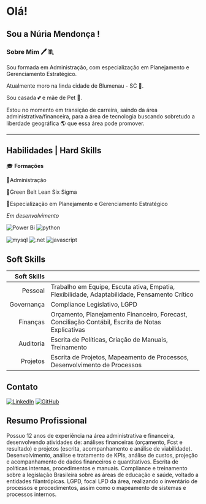 
# Olá!

## Sou a **Núria Mendonça** !

### Sobre Mim 🖊️ ♏

Sou formada em Administração, com especialização em Planejamento e Gerenciamento Estratégico.

Atualmente moro na linda cidade de Blumenau - SC 🍻.

Sou casada 💕 e mãe de Pet 🐶.

Estou no momento em transição de carreira, saindo da área administrativa/financeira, para a área de tecnologia buscando sobretudo a liberdade geográfica 🌎 que essa área pode promover.

***

## Habilidades | Hard Skills

🎓 **Formações**

💠Administração

💠Green Belt Lean Six Sigma

💠Especialização em Planejamento e Gerenciamento Estratégico


_Em desenvolvimento_

![Power Bi](https://img.shields.io/badge/power_bi-F2C811?style=for-the-badge&logo=powerbi&logoColor=black)
![python](https://img.shields.io/badge/python-3670A0?style=for-the-badge&logo=python&logoColor=ffdd54)


<img align="center" alt="mysql" src="https://img.shields.io/badge/MySQL-00000F?style=for-the-badge&logo=mysql&logoColor=white"/> 
<img align="center" alt=".net" src="https://img.shields.io/badge/.NET-5C2D91?style=for-the-badge&logo=.net&logoColor=white"/>
<img align="center" alt="javascript" src="https://img.shields.io/badge/JavaScript-F7DF1E?style=for-the-badge&logo=javascript&logoColor=black"/>


## Soft Skills


  Soft Skills|                                   |
| --------------: | ------------------------------------------ |
|       Pessoal | Trabalho em Equipe, Escuta ativa, Empatia,  Flexibilidade, Adaptabilidade, Pensamento Crítico                    |
|        Governança | Compliance Legislativo, LGPD |
|      Finanças | Orçamento, Planejamento Financeiro, Forecast, Conciliação Contábil, Escrita de Notas Explicativas                  |
| Auditoria | Escrita de Políticas, Criação de Manuais, Treinamento                |
|     Projetos | Escrita de Projetos, Mapeamento de Processos, Desenvolvimento de Processos                                |



## Contato

[![LinkedIn](https://img.shields.io/badge/LinkedIn-0077B5?style=for-the-badge&logo=linkedin&logoColor=white)](https://www.linkedin.com/in/núria-mendonça-65563246/)
[![GitHub](https://img.shields.io/badge/GitHub-100000?style=for-the-badge&logo=github&logoColor=white)](https://github.com/nuriamendonca)



## Resumo Profissional

Possuo 12 anos de experiência na área administrativa e financeira, desenvolvendo atividades de: análises financeiras (orçamento, Fcst e resultado) e projetos (escrita, acompanhamento e análise de viabilidade). Desenvolvimento, análise e tratamento de KPIs, análise de custos, projeção e acompanhamento de dados financeiros e quantitativos. Escrita de políticas internas, procedimentos e manuais. Compliance e treinamento sobre a legislação Brasileira sobre as áreas de educação e saúde, voltado a entidades filantrópicas. LGPD, focal LPD da área, realizando o inventário de processos e procedimentos, assim como o mapeamento de sistemas e processos internos.










